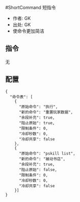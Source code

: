 #ShortCommand 短指令

- 作者: GK
- 出处: GK
- 使命令更加简洁

## 指令

无

## 配置

```(json)
{
  "命令表": [
    {
      "原始命令": "执行",
      "新的命令": "重置玩家数据",
      "余段补充": true,
      "阻止原始": true,
      "限制条件": 0,
      "冷却秒数": 0,
      "冷却共享": false
    },
    {
      "原始命令": "pskill list",
      "新的命令": "被动书店",
      "余段补充": true,
      "阻止原始": false,
      "限制条件": 0,
      "冷却秒数": 0,
      "冷却共享": false
    }]
}
```
